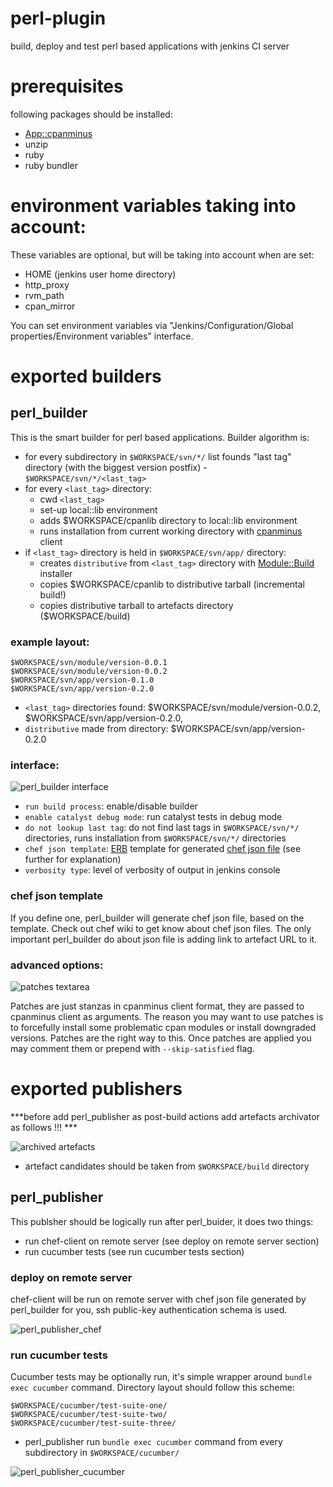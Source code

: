 perl-plugin
===========

build, deploy and test perl based applications with jenkins CI server 

prerequisites
===

following packages should be installed:

- [App::cpanminus](http://search.cpan.org/perldoc?App%3A%3Acpanminus)
- unzip
- ruby
- ruby bundler

environment variables taking into account:
===
These variables are optional, but will be taking into account when are set:
- HOME (jenkins user home directory)
- http_proxy
- rvm_path
- cpan_mirror

You can set environment variables via "Jenkins/Configuration/Global properties/Environment variables" interface.

exported builders
===

## perl_builder

This is the smart builder for perl based applications. Builder algorithm is:

- for every subdirectory in `$WORKSPACE/svn/*/` list founds "last tag" directory (with the biggest version postfix) -  `$WORKSPACE/svn/*/<last_tag>`
- for every `<last_tag>` directory:
    - cwd `<last_tag>`
    - set-up local::lib environment 
    - adds $WORKSPACE/cpanlib directory to local::lib environment
    - runs installation from current working directory with [cpanminus](http://search.cpan.org/perldoc?cpanm) client
- if `<last_tag>` directory is held in `$WORKSPACE/svn/app/` directory:
    - creates `distributive` from `<last_tag>` directory with [Module::Build](http://search.cpan.org/perldoc?Module%3A%3ABuild) installer 
    - copies $WORKSPACE/cpanlib to distributive tarball (incremental build!)
    - copies distributive tarball to artefacts directory ($WORKSPACE/build)


### example layout:

    $WORKSPACE/svn/module/version-0.0.1
    $WORKSPACE/svn/module/version-0.0.2
    $WORKSPACE/svn/app/version-0.1.0
    $WORKSPACE/svn/app/version-0.2.0

- `<last_tag>` directories found: $WORKSPACE/svn/module/version-0.0.2, $WORKSPACE/svn/app/version-0.2.0, 
- `distributive` made from directory: $WORKSPACE/svn/app/version-0.2.0

### interface:

![perl_builder interface](https://raw.github.com/melezhik/perl-plugin/master/images/perl-builder-interface.png "perl_builder interface")

- `run build process`: enable/disable builder
- `enable catalyst debug mode`: run catalyst tests in debug mode
- `do not lookup last tag`: do not find last tags in `$WORKSPACE/svn/*/` directories, runs installation from `$WORKSPACE/svn/*/` directories
- `chef json template`: [ERB](http://www.stuartellis.eu/articles/erb/) template for generated [chef json file](http://wiki.opscode.com/display/chef/Setting+the+run_list+in+JSON+during+run+time) (see further for explanation)
- `verbosity type`: level of verbosity of output in jenkins console

### chef json template
If you define one, perl_builder will generate chef json file, based on the template. Check out chef wiki to get know about chef json files. 
The only important perl_builder do about json file is adding link to artefact URL to it.

### advanced options:

![patches textarea](https://raw.github.com/melezhik/perl-plugin/master/images/perl_builder_patches.png "patches textarea")

Patches are just stanzas in cpanminus client format, they are passed to cpanminus client as arguments. The reason you may want to use patches is to forcefully install some problematic cpan modules 
or install downgraded versions. Patches are the right way to this. Once patches are applied you may comment them or prepend with `--skip-satisfied` flag.


exported publishers
===

***before add perl_publisher as post-build actions add artefacts archivator as follows !!! ***

![archived artefacts ](https://raw.github.com/melezhik/perl-plugin/master/images/archive_artefacts.png "archive artefacts")

- artefact candidates should be taken from `$WORKSPACE/build` directory

## perl_publisher

This publsher should be logically run after perl_buider, it does two things:

- run chef-client on remote server (see deploy on remote server section)
- run cucumber tests (see run cucumber tests section)

### deploy on remote server
chef-client will be run on remote server with chef json file generated by perl_builder for you, ssh public-key authentication schema is used.

![perl_publisher_chef](https://raw.github.com/melezhik/perl-plugin/master/images/perl_publisher_chef.png "perl_publisher_chef interface")

### run cucumber tests

Cucumber tests may be optionally run, it's simple wrapper around `bundle exec cucumber` command.  Directory layout should follow this scheme:

    $WORKSPACE/cucumber/test-suite-one/
    $WORKSPACE/cucumber/test-suite-two/
    $WORKSPACE/cucumber/test-suite-three/

- perl_publisher run `bundle exec cucumber` command from every subdirectory in `$WORKSPACE/cucumber/`


![perl_publisher_cucumber](https://raw.github.com/melezhik/perl-plugin/master/images/perl_publisher_cucumber.png "perl_publisher_cucumber interface")





